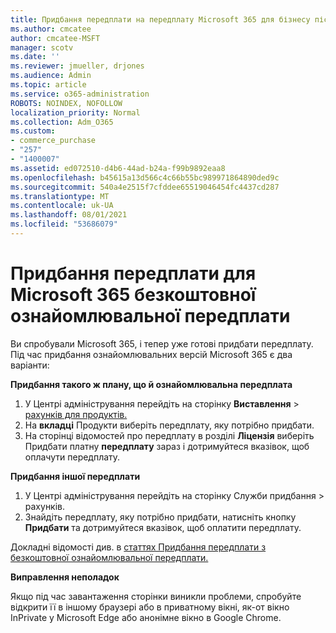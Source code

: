 ```yaml
---
title: Придбання передплати на передплату Microsoft 365 для бізнесу після використання безкоштовної ознайомлювальної передплати
ms.author: cmcatee
author: cmcatee-MSFT
manager: scotv
ms.date: ''
ms.reviewer: jmueller, drjones
ms.audience: Admin
ms.topic: article
ms.service: o365-administration
ROBOTS: NOINDEX, NOFOLLOW
localization_priority: Normal
ms.collection: Adm_O365
ms.custom:
- commerce_purchase
- "257"
- "1400007"
ms.assetid: ed072510-d4b6-44ad-b24a-f99b9892eaa8
ms.openlocfilehash: b45615a13d566c4c66b55bc989971864890ded9c
ms.sourcegitcommit: 540a4e2515f7cfddee65519046454fc4437cd287
ms.translationtype: MT
ms.contentlocale: uk-UA
ms.lasthandoff: 08/01/2021
ms.locfileid: "53686079"
---
```

# <a name="buy-a-subscription-to-microsoft-365-from-your-free-trial"></a>Придбання передплати для Microsoft 365 безкоштовної ознайомлювальної передплати

Ви спробували Microsoft 365, і тепер уже готові придбати передплату. Під час придбання ознайомлювальних версій Microsoft 365 є два варіанти:
  
 **Придбання такого ж плану, що й ознайомлювальна передплата**
  
1. У Центрі адміністрування перейдіть на сторінку **Виставлення** \> [рахунків для продуктів.](https://go.microsoft.com/fwlink/p/?linkid=842054)
2. На **вкладці** Продукти виберіть передплату, яку потрібно придбати.
3. На сторінці відомостей про передплату в розділі **Ліцензія** виберіть Придбати платну **передплату** зараз і дотримуйтеся вказівок, щоб оплачути передплату.
 
**Придбання іншої передплати**
  
1. У Центрі адміністрування перейдіть  на сторінку Служби придбання \> [](https://go.microsoft.com/fwlink/p/?linkid=868433) рахунків.
2. Знайдіть передплату, яку потрібно придбати, натисніть кнопку **Придбати** та дотримуйтеся вказівок, щоб оплатити передплату.

Докладні відомості див. в [статтях Придбання передплати з безкоштовної ознайомлювальної передплати.](/microsoft-365/commerce/try-or-buy-microsoft-365#buy-a-subscription-from-your-free-trial)

**Виправлення неполадок**

Якщо під час завантаження сторінки виникли проблеми, спробуйте відкрити її в іншому браузері або в приватному вікні, як-от вікно InPrivate у Microsoft Edge або анонімне вікно в Google Chrome.